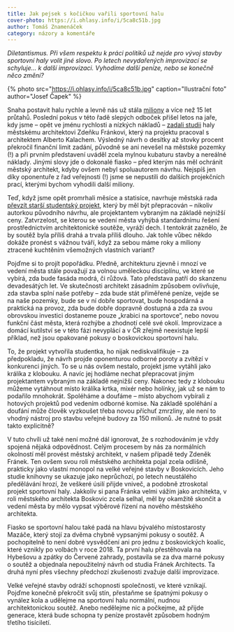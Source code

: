 ```yaml
---
title: Jak pejsek s kočičkou vařili sportovní halu
cover-photo: https://i.ohlasy.info/i/5ca8c51b.jpg
author: Tomáš Znamenáček
category: názory a komentáře
---
```


*Diletantismus. Při všem respektu k práci politiků už nejde pro vývoj stavby sportovní haly volit jiné slovo. Po letech nevydařených improvizací se schyluje… k další improvizaci. Vyhodíme další peníze, nebo se konečně něco změní?*

{% photo src="https://i.ohlasy.info/i/5ca8c51b.jpg" caption="Ilustrační foto" author="Josef Čapek" %}

Snaha postavit halu rychle a levně nás už stála [miliony](https://ohlasy.info/clanky/2021/01/naklady-na-halu.html) a více než 15 let průtahů. Poslední pokus v této řadě slepých odboček přišel letos na jaře, kdy jsme – opět ve jménu rychlosti a nízkých nákladů – [zadali studii](https://ohlasy.info/clanky/2021/02/hala-navrh.html) haly městskému architektovi Zdeňku Fránkovi, který na projektu pracoval s architektem Alberto Kalachem. Výsledný návrh o desítky až stovky procent překročil finanční limit zadání, původně se ani nevešel na městské pozemky (!) a při prvním představení uváděl zcela mylnou kubaturu stavby a nereálné náklady. Jinými slovy jde o dokonalé fiasko – před kterým nás měl ochránit městský architekt, kdyby ovšem nebyl spoluautorem návrhu. Nejspíš jen díky oponentuře z řad veřejnosti (!) jsme se nepustili do dalších projekčních prací, kterými bychom vyhodili další miliony.

Teď, když jsme opět promrhali měsíce a statisíce, navrhuje městská rada [převzít starší studentský projekt](https://ohlasy.info/clanky/2021/11/hala-varianty.html), který by měl být přepracován – nikoliv autorkou původního návrhu, ale projektantem vybraným na základě nejnižší ceny. Zatvrzelost, se kterou se vedení města vyhýbá standardnímu řešení prostřednictvím architektonické soutěže, vyráží dech. I tentokrát zaznělo, že by soutěž byla příliš drahá a trvala příliš dlouho. Jak tohle vůbec někdo dokáže pronést s vážnou tváří, když za sebou máme roky a miliony ztracené kuchtěním všemožných vlastních variant?

Pojďme si to projít popořádku. Předně, architekturu zjevně i mnozí ve vedení města stále považují za volnou uměleckou disciplínu, ve které se vybírá, zda bude fasáda modrá, či růžová. Tato představa patří do skanzenu devadesátých let. Ve skutečnosti architekt zásadním způsobem ovlivňuje, zda stavba splní naše potřeby – zda bude stát přiměřené peníze, vejde se na naše pozemky, bude se v ní dobře sportovat, bude hospodárná a praktická na provoz, zda bude dobře dopravně dostupná a zda za svou obrovskou investici dostaneme pouze „krabici na sportovce“, nebo novou funkční část města, která rozhýbe a zhodnotí celé své okolí. Improvizace a domácí kutilství se v této fázi nevyplácí a v ČR zřejmě neexistuje lepší příklad, než jsou opakované pokusy o boskovickou sportovní halu.

To, že projekt vytvořila studentka, ho nijak nediskvalifikuje – za předpokladu, že návrh projde oponenturou odborné poroty a zvítězí v konkurenci jiných. To se u nás ovšem nestalo, projekt jsme vytáhli jako králíka z klobouku. A navíc jej hodláme nechat přepracovat jiným projektantem vybraným na základě nejnižší ceny. Nakonec tedy z klobouku můžeme vytáhnout místo králíka krtka, mixér nebo holínky, jak už se nám to podařilo mnohokrát. Spoléháme a doufáme – místo abychom vybírali z hotových projektů pod vedením odborné komise. Na základě spoléhání a doufání může člověk vyzkoušet třeba novou příchuť zmrzliny, ale není to vhodný nástroj pro stavbu veřejné budovy za 150 milionů. Je nutné to psát takto explicitně?

V tuto chvíli už také není možné dál ignorovat, že s rozhodováním je vždy spojená nějaká odpovědnost. Celým procesem by nás za normálních okolností měl provést městský architekt, v našem případě tedy Zdeněk Fránek. Ten ovšem svou roli městského architekta pojal zcela odlišně, prakticky jako vlastní monopol na velké veřejné stavby v Boskovicích. Jeho studie knihovny se ukazuje jako neprůchozí, po letech neustálého předělávání hrozí, že veškeré úsilí přijde vniveč, a podobně ztroskotal projekt sportovní haly. Jakkoliv si pana Fránka velmi vážím jako architekta, v roli městského architekta Boskovic zcela selhal, měl by okamžitě skončit a vedení města by mělo vypsat výběrové řízení na nového městského architekta.

Fiasko se sportovní halou také padá na hlavu bývalého místostarosty Mazáče, který stojí za dvěma chybně vypsanými pokusy o soutěž. A pochopitelně to není dobré vysvědčení ani pro jednu z boskovických koalic, které vznikly po volbách v roce 2018. Ta první halu přestěhovala na Hybešovu a zpátky do Červené zahrady, postavila se za dva marné pokusy o soutěž a objednala nepoužitelný návrh od studia Fránek Architects. Ta druhá nyní přes všechny předchozí zkušenosti zvažuje další improvizace.

Velké veřejné stavby odráží schopnosti společnosti, ve které vznikají. Pojďme konečně překročit svůj stín, přestaňme se špatnými pokusy o vynález kola a udělejme na sportovní halu normální, nudnou architektonickou soutěž. Anebo nedělejme nic a počkejme, až přijde generace, která bude schopna ty peníze prostavět způsobem hodným třetího tisíciletí.
